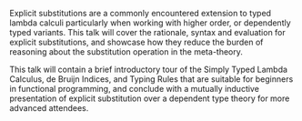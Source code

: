 Explicit substitutions are a commonly encountered extension to typed lambda calculi
particularly when working with higher order, or dependently typed variants.
This talk will cover the rationale, syntax and evaluation for explicit substitutions, and 
showcase how they reduce the burden of reasoning about the substitution operation in the meta-theory.

This talk will contain a brief introductory tour of the 
Simply Typed Lambda Calculus, de Bruijn Indices, and Typing Rules that are suitable for
beginners in functional programming, and conclude with a mutually inductive presentation
of explicit substitution over a dependent type theory for more advanced attendees.


